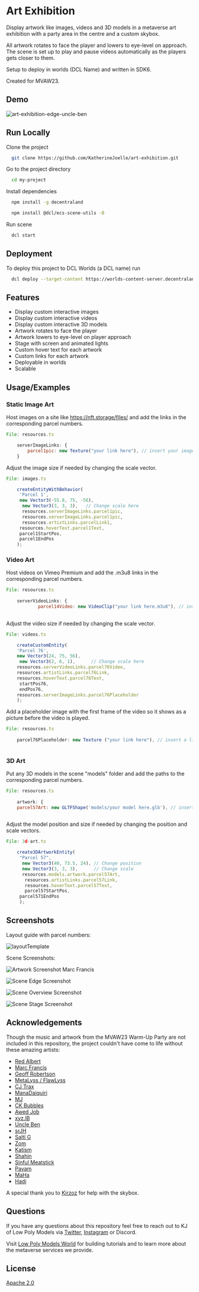 
# Art Exhibition 

Display artwork like images, videos and 3D models in a metaverse art exhibition with a party area in the centre and a custom skybox. 

All artwork rotates to face the player and lowers to eye-level on approach. The scene is set up to play and pause videos automatically as the players gets closer to them.

Setup to deploy in worlds (DCL Name) and written in SDK6. 

Created for MVAW23.




## Demo

![art-exhibition-edge-uncle-ben](https://github.com/KatherineJoelle/art-exhibition/assets/53322457/6199d4ce-5297-4e93-9ff2-15d48e77e213)



## Run Locally

Clone the project

```bash
  git clone https://github.com/KatherineJoelle/art-exhibition.git
```

Go to the project directory

```bash
  cd my-project
```

Install dependencies

```bash
  npm install -g decentraland
```

```bash
  npm install @dcl/ecs-scene-utils -B
```

Run scene

```bash
  dcl start
```


## Deployment

To deploy this project to DCL Worlds (a DCL name) run

```bash
  dcl deploy --target-content https://worlds-content-server.decentraland.org
```




## Features

- Display custom interactive images
- Display custom interactive videos
- Display custom interactive 3D models
- Artwork rotates to face the player
- Artwork lowers to eye-level on player approach
- Stage with screen and animated lights
- Custom hover text for each artwork
- Custom links for each artwork
- Deployable in worlds
- Scalable


## Usage/Examples

### Static Image Art 

Host images on a site like https://nft.storage/files/ and add the links in the corresponding parcel numbers.

```javascript
File: resources.ts

    serverImageLinks: {
        parcel1pic: new Texture("your link here"), // insert your image link here
    }
```

Adjust the image size if needed by changing the scale vector.

```javascript
File: images.ts

    createEntityWithBehavior(
     'Parcel 1',
     new Vector3(-55.8, 75, -56),
      new Vector3(3, 3, 3),   // Change scale here
      resources.serverImageLinks.parcel1pic,
      resources.serverImageLinks.parcel1pic,
      resources.artistLinks.parcelLink1,
     resources.hoverText.parcel1Text,
     parcel1StartPos,
     parcel1EndPos
    );

```


### Video Art 

Host videos on Vimeo Premium and add the .m3u8 links in the corresponding parcel numbers.

```javascript
File: resources.ts
    
    serverVideoLinks: {
            parcel14Video: new VideoClip("your link here.m3u8"), // insert your video link here 
   
```

Adjust the video size if needed by changing the scale vector.

```javascript
File: videos.ts

    createCustomEntity(
    'Parcel 76',
    new Vector3(24, 75, 56),
     new Vector3(2, 6, 1),      // Change scale here
    resources.serverVideoLinks.parcel76Video,
    resources.artistLinks.parcel76Link,
    resources.hoverText.parcel76Text,
     startPos76,
     endPos76,
    resources.serverImageLinks.parcel76Placeholder
    );

```

Add a placeholder image with the first frame of the video so it shows as a picture before the video is played.

```javascript
File: resources.ts
    
    parcel76Placeholder: new Texture ("your link here"), // insert a link to your placeholder image here 
   
```





### 3D Art 

Put any 3D models in the scene "models" folder and add the paths to the corresponding parcel numbers.

```javascript
File: resources.ts
    
    artwork: {
    parcel57Art: new GLTFShape('models/your model here.glb'), // insert path to 3d model
   
```

Adjust the model position and size if needed by changing the position and scale vectors.

```javascript
File: 3d-art.ts

    create3DArtworkEntity(
     "Parcel 57",
      new Vector3(40, 73.5, 24), // Change position
      new Vector3(3, 3, 3),      // Change scale
      resources.models.artwork.parcel57Art,
       resources.artistLinks.parcel57Link,
       resources.hoverText.parcel57Text,
       parcel57StartPos,
     parcel571EndPos
     );

```
## Screenshots

Layout guide with parcel numbers: 

![layoutTemplate](https://github.com/KatherineJoelle/art-exhibition/assets/53322457/78345c62-e420-4c78-bd63-bf2563816bf3)

Scene Screenshots: 

![Artwork Screenshot Marc Francis](https://github.com/KatherineJoelle/art-exhibition/assets/53322457/4429765a-f4f5-47b9-b4c9-93efa8e63843)

![Scene Edge Screenshot](https://github.com/KatherineJoelle/art-exhibition/assets/53322457/55799120-4552-49df-953b-184f9fb866a2)

![Scene Overview Screenshot](https://github.com/KatherineJoelle/art-exhibition/assets/53322457/a00fabbb-ff1b-47f0-9fe0-d9771d20a4ee)

![Scene Stage Screenshot](https://github.com/KatherineJoelle/art-exhibition/assets/53322457/69c80a08-af0e-4c7a-801f-663c11ea7cd9)




## Acknowledgements

Though the music and artwork from the MVAW23 Warm-Up Party are not included in this repository, the project couldn't have come to life without these amazing artists:

 - [Red Albert](https://awesomeopensource.com/project/elangosundar/awesome-README-templates)
 - [Marc Francis](https://github.com/matiassingers/awesome-readme)
 - [Geoff Robertson](https://bulldogjob.com/news/449-how-to-write-a-good-readme-for-your-github-project)
  - [MetaLyss / FlawLyss](https://www.instagram.com/meta.lyss/)
 - [CJ Trax](https://twitter.com/DJTRAXNFT)
 - [ManaDaiquiri](https://twitter.com/ManaDaiquiriDCL)
  - [MJ](https://twitter.com/majocamcam)
 - [CK Bubbles](https://twitter.com/iamckbubbles)
 - [Awed Job](https://twitter.com/AwedJob)
  - [xyz.lB](https://twitter.com/rssquare1)
 - [Uncle Ben](https://twitter.com/bennyretired)
 - [srJH](https://twitter.com/srjhaidze)
  - [Saltï G](https://twitter.com/reinasalti)
 - [Zom](https://twitter.com/zom_eth)
 - [Katism](https://objkt.com/profile/tz1S35ewEKwms8unSiFJejqcVLdtPUggUgac/created)
  - [Shahin](https://opensea.io/assets/ethereum/0x495f947276749ce646f68ac8c248420045cb7b5e/71975729801318550932790343850925633052120848579006819038187677641451927240705)
 - [Sinful Meatstick](https://twitter.com/SinfulMeatStick)
 - [Payam](https://twitter.com/payam_star)
  - [MaHa](https://twitter.com/Ma3dha)
 - [Hadi](https://www.instagram.com/sonay_hadi/)


A special thank you to [Kirzoz](https://twitter.com/Kirzoz3D) for help with the skybox. 
## Questions

If you have any questions about this repository feel free to reach out to KJ of Low Poly Models via [Twitter]("https://twitter.com/LowPolyModelsW"), [Instagram]("https://www.instagram.com/lowpolymodelsw/") or Discord. 

Visit [Low Poly Models World]("https://www.lowpolymodelsworld.com/") for building tutorials and to learn more about the metaverse services we provide. 


## License

[Apache 2.0](https://choosealicense.com/licenses/apache-2.0/)

